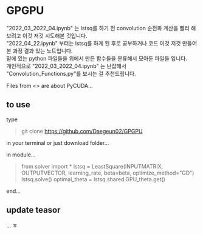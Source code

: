 # GPGPU

"2022_03_2022_04.ipynb" 는 lstsq를 하기 전 convolution 순전파 계산을 빨리 해보려고 이것 저것 시도해본 것입니다.<br>
"2022_04_22.ipynb" 부터는 lstsq를 하게 된 후로 공부하거나 코드 이것 저것 만들어 본 과정 결과 있는 노트입니다.<br>
밑에 있는 python 파일들을 위에서 만든 함수들을 분류해서 모아둔 파일들 입니다.<br>
개인적으로 "2022_03_2022_04.ipynb" 는 난잡해서 "Convolution_Functions.py"를 보시는 걸 추천드립니다.

Files from <> are about PyCUDA...


## to use
type 

> git clone https://github.com/Daegeun02/GPGPU

in your terminal or just download folder...

in module...

> from solver import *
> lstsq = LeastSquare(INPUTMATRIX, OUTPUTVECTOR, learning_rate, beta=beta, optimize_method="GD")
> lstsq.solve()
> optimal_theta = lstsq.shared.GPU_theta.get()

end...

## update teasor
...
ㅎ


